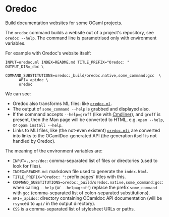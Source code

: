 Oredoc
======

Build documentation websites for some OCaml projects.

The `oredoc` command builds a website out of a project's repository, see
`oredoc --help`. The command line is parametrised only with environment
variables.

For example with Oredoc's website itself:

    INPUT=oredoc.ml INDEX=README.md TITLE_PREFIX="Oredoc: " OUTPUT_DIR=_doc \
          COMMAND_SUBSTITUTIONS=oredoc:_build/oredoc.native,some_command:gcc  \
          API=_apidoc \
          oredoc 

We can see:

- Oredoc also transforms ML files: like [`oredoc.ml`](./oredoc.ml).
- The output of `some_command --help` is grabbed and displayed also. 
- If the command accepts `--help=groff` (like with
[Cmdliner](http://erratique.ch/software/cmdliner)), and `groff` is present,
then the Man page will be converted to HTML, 
e.g. `opam --help`, or `opam install --help`.
- Links to MLI files, like (the not-even existent)
[`oredoc.mli`](./oredoc.mli) are converted into links to the
OCamlDoc-generated API
(the generation itself is not handled by Oredoc).

The meaning of the environment variables are:

- `INPUT=.,src/doc`: comma-separated list of files or directories (used to look
for files).
- `INDEX=README.md`: markdown file used to generate the `index.html`.
- `TITLE_PREFIX="Oredoc: "`: prefix pages' titles with this.
- `COMMAND_SUBSTITUTIONS=oredoc:_build/oredoc.native,some_command:gcc`:
when calling `--help` (or `--help=groff`) replace the prefix `some_command`
with `gcc` (comma-separated list of colon-separated substitutions).
- `API=_apidoc`: directory containing OCamldoc API documentation (will be
`rsync`ed to `api/` in the output directory).
- `CSS` is a comma-separated list of stylesheet URLs or paths.

